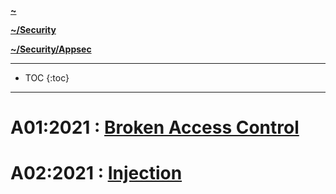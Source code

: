 **[~](../../../../README.md)**

**[~/Security](../../../security.md)**

**[~/Security/Appsec](../../appsec.md)**

---

* TOC
{:toc}

---


# A01:2021 : [Broken Access Control](OWASP10/brokenaccesscontrol.md)

# A02:2021 : [Injection](OWASP10/injection.md)